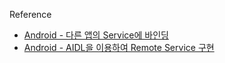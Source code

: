 Reference
* [Android - 다른 앱의 Service에 바인딩](https://codechacha.com/ko/android-bind-to-services-from-another-apps/)
* [Android - AIDL을 이용하여 Remote Service 구현](https://codechacha.com/ko/android-remote-service-with-aidl/)
